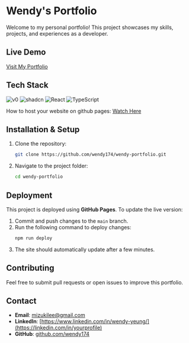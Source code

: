 # Wendy's Portfolio

Welcome to my personal portfolio! This project showcases my skills, projects, and experiences as a developer.

## Live Demo
[Visit My Portfolio](https://wendy174.github.io/wendy-portfolio/)


## Tech Stack

![v0](https://img.shields.io/badge/v0-%23000000.svg?style=for-the-badge&logo=vercel&logoColor=white)
![shadcn](https://img.shields.io/badge/shadcn-%231E293B.svg?style=for-the-badge)
![React](https://img.shields.io/badge/react-%2361DAFB.svg?style=for-the-badge&logo=react&logoColor=black)
![TypeScript](https://img.shields.io/badge/TypeScript-%23007ACC.svg?style=for-the-badge&logo=typescript&logoColor=white)

How to host your website on github pages: [Watch Here](https://www.youtube.com/watch?v=hn1IkJk24ow)


## Installation & Setup
1. Clone the repository:
   ```sh
   git clone https://github.com/wendy174/wendy-portfolio.git
   ```
2. Navigate to the project folder:
   ```sh
   cd wendy-portfolio
   ```

## Deployment
This project is deployed using **GitHub Pages**. To update the live version:

1. Commit and push changes to the `main` branch.
2. Run the following command to deploy changes:
   ```sh
   npm run deploy
   ```
3. The site should automatically update after a few minutes.

## Contributing
Feel free to submit pull requests or open issues to improve this portfolio.

## Contact
- **Email**: [mizukilee@gmail.com](mailto:your-email@example.com)
- **LinkedIn**: [https://www.linkedin.com/in/wendy-yeung/](https://linkedin.com/in/yourprofile)
- **GitHub**: [github.com/wendy174](https://github.com/wendy174)




